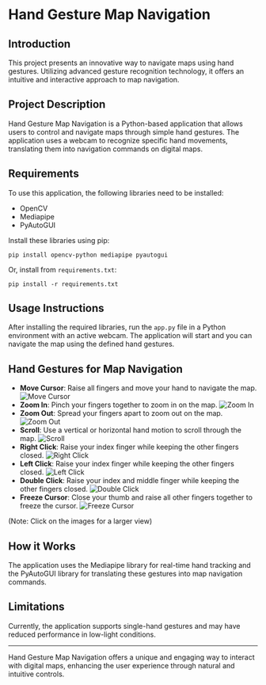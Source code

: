 # Hand Gesture Map Navigation

## Introduction

This project presents an innovative way to navigate maps using hand gestures. Utilizing advanced gesture recognition technology, it offers an intuitive and interactive approach to map navigation.

## Project Description

Hand Gesture Map Navigation is a Python-based application that allows users to control and navigate maps through simple hand gestures. The application uses a webcam to recognize specific hand movements, translating them into navigation commands on digital maps.

## Requirements

To use this application, the following libraries need to be installed:

- OpenCV
- Mediapipe
- PyAutoGUI

Install these libraries using pip:

`pip install opencv-python mediapipe pyautogui`

Or, install from `requirements.txt`:

`pip install -r requirements.txt`

## Usage Instructions

After installing the required libraries, run the `app.py` file in a Python environment with an active webcam. The application will start and you can navigate the map using the defined hand gestures.

## Hand Gestures for Map Navigation

- **Move Cursor**: Raise all fingers and move your hand to navigate the map.
  ![Move Cursor](https://github.com/KTsula/HandGestureMapNavigation/blob/main/Mouse_moving.png)
- **Zoom In**: Pinch your fingers together to zoom in on the map.
  ![Zoom In](https://github.com/KTsula/HandGestureMapNavigation/blob/main/Zooming_in.png)
- **Zoom Out**: Spread your fingers apart to zoom out on the map.
  ![Zoom Out](https://github.com/KTsula/HandGestureMapNavigation/blob/main/Zooming_out.png)
- **Scroll**: Use a vertical or horizontal hand motion to scroll through the map.
  ![Scroll](https://github.com/KTsula/HandGestureMapNavigation/blob/main/Drag.png)
- **Right Click**: Raise your index finger while keeping the other fingers closed.
  ![Right Click](https://github.com/KTsula/HandGestureMapNavigation/blob/main/Right_click.png)
- **Left Click**: Raise your index finger while keeping the other fingers closed.
  ![Left Click](https://github.com/KTsula/HandGestureMapNavigation/blob/update/readme/gestures/Left_click.png)
- **Double Click**: Raise your index and middle finger while keeping the other fingers closed.
  ![Double Click](https://github.com/KTsula/HandGestureMapNavigation/blob/main/Double_click.png)
- **Freeze Cursor**: Close your thumb and raise all other fingers together to freeze the cursor.
  ![Freeze Cursor](https://github.com/KTsula/HandGestureMapNavigation/blob/main/Mouse_freezing.png)

(Note: Click on the images for a larger view)

## How it Works

The application uses the Mediapipe library for real-time hand tracking and the PyAutoGUI library for translating these gestures into map navigation commands.

## Limitations

Currently, the application supports single-hand gestures and may have reduced performance in low-light conditions.

---

Hand Gesture Map Navigation offers a unique and engaging way to interact with digital maps, enhancing the user experience through natural and intuitive controls.
